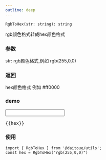 ```yaml
---
outline: deep
---
```


```
RgbToHex(str: string): string
```

rgb颜色格式转成hex颜色格式

### 参数
str:  rgb颜色格式,例如 rgb(255,0,0)

### 返回
hex颜色格式 例如 #ff0000


### demo

<div class="demo">
    <input type="text" v-model="rgb">
    <pre>{{hex}}</pre>
</div>

<script lang="ts" setup>
    import { RgbToHex } from '../../lib/color.ts';
    import { ref, computed } from 'vue';
    const rgb = ref("rgb(255,0,0)");
    const hex = computed(() => RgbToHex(rgb.value))
</script>

### 使用
```
import { RgbToHex } from '@daitoue/utils';
const hex = RgbToHex("rgb(255,0,0)")
```